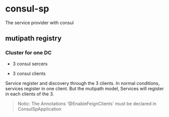 # consul-sp
The service provider with consul

## mutipath registry
### Cluster for one DC
- 3 consul sercers 

- 3 consul clients

Service register and discovery through the 3 clients. In normal conditions, services register in one client.
But the mutipath model, Services will register in each clients of the 3.

> Notic: The Annotations '@EnableFeignClients' must be declared in ConsulSpApplication

